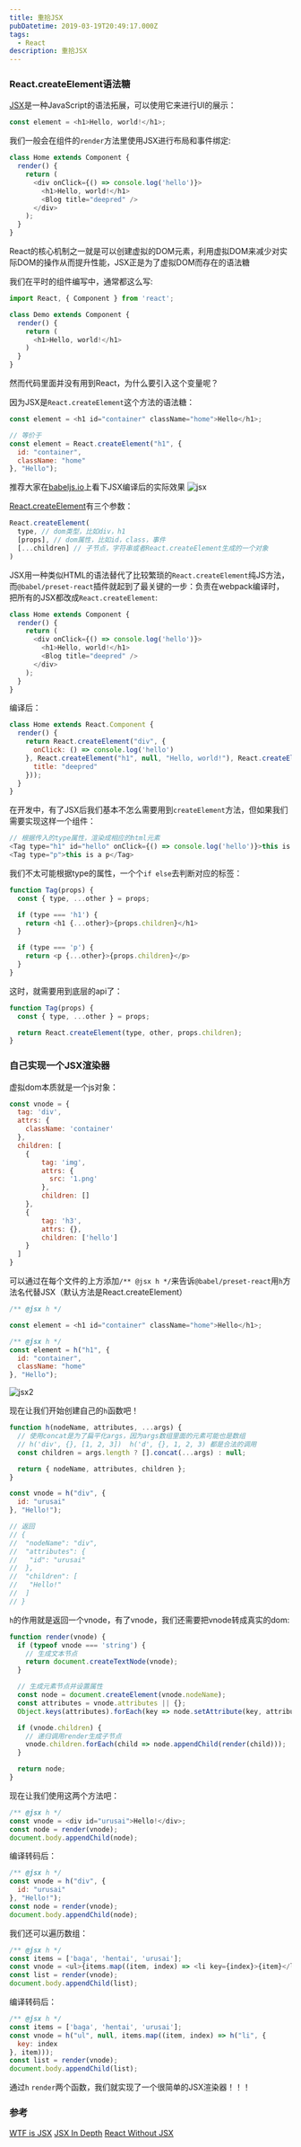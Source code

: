 ```yaml
---
title: 重拾JSX
pubDatetime: 2019-03-19T20:49:17.000Z
tags:
  - React
description: 重拾JSX
---
```


### React.createElement语法糖
[JSX](https://reactjs.org/docs/introducing-jsx.html)是一种JavaScript的语法拓展，可以使用它来进行UI的展示：
```javascript
const element = <h1>Hello, world!</h1>;
```

我们一般会在组件的`render`方法里使用JSX进行布局和事件绑定:
```javascript
class Home extends Component {
  render() {
    return (
      <div onClick={() => console.log('hello')}>
        <h1>Hello, world!</h1>
        <Blog title="deepred" />
      </div>
    );
  }
}
```

React的核心机制之一就是可以创建虚拟的DOM元素，利用虚拟DOM来减少对实际DOM的操作从而提升性能，JSX正是为了虚拟DOM而存在的语法糖

<!-- more -->

我们在平时的组件编写中，通常都这么写:
```javascript
import React, { Component } from 'react';

class Demo extends Component {
  render() {
    return (
      <h1>Hello, world!</h1>
    )
  }
}
```

然而代码里面并没有用到React，为什么要引入这个变量呢？

因为JSX是`React.createElement`这个方法的语法糖：

```javascript
const element = <h1 id="container" className="home">Hello</h1>;

// 等价于
const element = React.createElement("h1", {
  id: "container",
  className: "home"
}, "Hello");
```

推荐大家在[babeljs.io](https://babeljs.io/repl)上看下JSX编译后的实际效果
![jsx](@/assets/images/重拾JSX/jsx1.png)

[React.createElement](https://reactjs.org/docs/react-api.html#createelement)有三个参数：
```javascript
React.createElement(
  type, // dom类型，比如div，h1
  [props], // dom属性，比如id，class，事件
  [...children] // 子节点，字符串或者React.createElement生成的一个对象
)
```
JSX用一种类似HTML的语法替代了比较繁琐的`React.createElement`纯JS方法，而`@babel/preset-react`插件就起到了最关键的一步：负责在webpack编译时，把所有的JSX都改成`React.createElement`:
```javascript
class Home extends Component {
  render() {
    return (
      <div onClick={() => console.log('hello')}>
        <h1>Hello, world!</h1>
        <Blog title="deepred" />
      </div>
    );
  }
}
```
编译后：
```javascript
class Home extends React.Component {
  render() {
    return React.createElement("div", {
      onClick: () => console.log('hello')
    }, React.createElement("h1", null, "Hello, world!"), React.createElement(Blog, {
      title: "deepred"
    }));
  }
}
```

在开发中，有了JSX后我们基本不怎么需要用到`createElement`方法，但如果我们需要实现这样一个组件：
```javascript
// 根据传入的type属性，渲染成相应的html元素
<Tag type="h1" id="hello" onClick={() => console.log('hello')}>this is a h1</Tag>
<Tag type="p">this is a p</Tag>
```
我们不太可能根据type的属性，一个个`if else`去判断对应的标签：
```javascript
function Tag(props) {
  const { type, ...other } = props;

  if (type === 'h1') {
    return <h1 {...other}>{props.children}</h1>
  }

  if (type === 'p') {
    return <p {...other}>{props.children}</p>
  }
}
```
这时，就需要用到底层的api了：
```javascript
function Tag(props) {
  const { type, ...other } = props;

  return React.createElement(type, other, props.children);
}
```

### 自己实现一个JSX渲染器
虚拟dom本质就是一个js对象：
```javascript
const vnode = {
  tag: 'div',
  attrs: {
    className: 'container'
  },
  children: [
    {
        tag: 'img',
        attrs: {
          src: '1.png'
        },
        children: []
    },
    {
        tag: 'h3',
        attrs: {},
        children: ['hello']
    }
  ]
}
```

可以通过在每个文件的上方添加`/** @jsx h */`来告诉`@babel/preset-react`用`h`方法名代替JSX（默认方法是React.createElement）

```javascript
/** @jsx h */

const element = <h1 id="container" className="home">Hello</h1>;
```
```javascript
/** @jsx h */
const element = h("h1", {
  id: "container",
  className: "home"
}, "Hello");
```
![jsx2](@/assets/images/重拾JSX/jsx2.png)

现在让我们开始创建自己的`h`函数吧！

```javascript
function h(nodeName, attributes, ...args) {
  // 使用concat是为了扁平化args，因为args数组里面的元素可能也是数组
  // h('div', {}, [1, 2, 3])  h('d', {}, 1, 2, 3) 都是合法的调用
  const children = args.length ? [].concat(...args) : null;

  return { nodeName, attributes, children };
}

```
```javascript
const vnode = h("div", {
  id: "urusai"
}, "Hello!");

// 返回
// {
//  "nodeName": "div",
//  "attributes": {
//   "id": "urusai"
//  },
//  "children": [
//   "Hello!"
//  ]
// }
```
`h`的作用就是返回一个vnode，有了vnode，我们还需要把vnode转成真实的dom:

```javascript
function render(vnode) {
  if (typeof vnode === 'string') {
    // 生成文本节点
    return document.createTextNode(vnode);
  }

  // 生成元素节点并设置属性
  const node = document.createElement(vnode.nodeName);
  const attributes = vnode.attributes || {};
  Object.keys(attributes).forEach(key => node.setAttribute(key, attributes[key]));

  if (vnode.children) {
    // 递归调用render生成子节点
    vnode.children.forEach(child => node.appendChild(render(child)));
  }

  return node;
}
```

现在让我们使用这两个方法吧：
```javascript
/** @jsx h */
const vnode = <div id="urusai">Hello!</div>;
const node = render(vnode);
document.body.appendChild(node);
```
编译转码后：
```javascript
/** @jsx h */
const vnode = h("div", {
  id: "urusai"
}, "Hello!");
const node = render(vnode);
document.body.appendChild(node);
```

我们还可以遍历数组：
```javascript
/** @jsx h */
const items = ['baga', 'hentai', 'urusai'];
const vnode = <ul>{items.map((item, index) => <li key={index}>{item}</li>)}</ul>;
const list = render(vnode);
document.body.appendChild(list);
```

编译转码后：
```javascript
/** @jsx h */
const items = ['baga', 'hentai', 'urusai'];
const vnode = h("ul", null, items.map((item, index) => h("li", {
  key: index
}, item)));
const list = render(vnode);
document.body.appendChild(list);
```

通过`h` `render`两个函数，我们就实现了一个很简单的JSX渲染器！！！

### 参考
[WTF is JSX](https://jasonformat.com/wtf-is-jsx/)
[JSX In Depth](https://reactjs.org/docs/jsx-in-depth.html)
[React Without JSX](https://reactjs.org/docs/react-without-jsx.html)